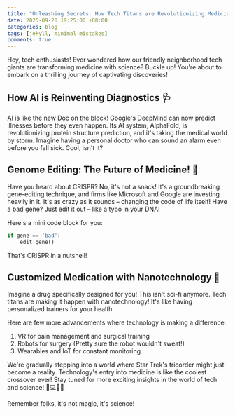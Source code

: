```yaml
---
title: "Unleashing Secrets: How Tech Titans are Revolutionizing Medicine with Science!"
date: 2025-09-28 19:25:00 +08:00
categories: blog
tags: [jekyll, minimal-mistakes]
comments: true
---
```


Hey, tech enthusiasts! Ever wondered how our friendly neighborhood tech giants are transforming medicine with science? Buckle up! You're about to embark on a thrilling journey of captivating discoveries!

## How AI is Reinventing Diagnostics 🩺

AI is like the new Doc on the block! Google's DeepMind can now predict illnesses before they even happen. Its AI system, AlphaFold, is revolutionizing protein structure prediction, and it's taking the medical world by storm. Imagine having a personal doctor who can sound an alarm even before you fall sick. Cool, isn't it?

## Genome Editing: The Future of Medicine! 🔬

Have you heard about CRISPR? No, it's not a snack! It's a groundbreaking gene-editing technique, and firms like Microsoft and Google are investing heavily in it. It's as crazy as it sounds – changing the code of life itself! Have a bad gene? Just edit it out – like a typo in your DNA!

Here's a mini code block for you:
```python
if gene == 'bad':
    edit_gene()
```
That's CRISPR in a nutshell!

## Customized Medication with Nanotechnology 💊

Imagine a drug specifically designed for you! This isn't sci-fi anymore. Tech titans are making it happen with nanotechnology! It's like having personalized trainers for your health. 

Here are few more advancements where technology is making a difference:

1. VR for pain management and surgical training
2. Robots for surgery (Pretty sure the robot wouldn't sweat!)
3. Wearables and IoT for constant monitoring

We're gradually stepping into a world where Star Trek's tricorder might just become a reality. Technology's entry into medicine is like the coolest crossover ever! Stay tuned for more exciting insights in the world of tech and science! 🚀💻👩‍🔬

Remember folks, it's not magic, it's science!
